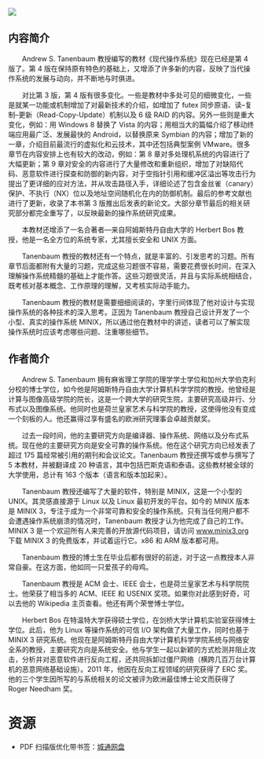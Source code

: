 ![](http://img3m0.ddimg.cn/29/2/25120190-1_u_3.jpg)

## 内容简介

　　Andrew S. Tanenbaum 教授编写的教材《现代操作系统》现在已经是第 4 版了。第 4 版在保持原有特色的基础上，又增添了许多新的内容，反映了当代操作系统的发展与动向，并不断地与时俱进。

　　对比第 3 版，第 4 版有很多变化。一些是教材中多处可见的细微变化，一些是就某一功能或机制增加了对最新技术的介绍，如增加了 futex 同步原语、读–复制–更新（Read-Copy-Update）机制以及 6 级 RAID 的内容。另外一些则是重大变化，例如：用 Windows 8 替换了 Vista 的内容；用相当大的篇幅介绍了移动终端应用最广泛、发展最快的 Android，以替换原来 Symbian 的内容；增加了新的一章，介绍目前最流行的虚拟化和云技术，其中还包括典型案例 VMware。很多章节在内容安排上也有较大的改动，例如：第 8 章对多处理机系统的内容进行了大幅更新；第 9 章对安全的内容进行了大量修改和重新组织，增加了对缺陷代码、恶意软件进行探查和防御的新内容，对于空指针引用和缓冲区溢出等攻击行为提出了更详细的应对方法，并从攻击路径入手，详细论述了包含金丝雀（canary）保护、不执行（NX）位以及地址空间随机化在内的防御机制。最后的参考文献也进行了更新，收录了本书第 3 版推出后发表的新论文。大部分章节最后的相关研究部分都完全重写了，以反映最新的操作系统研究成果。

　　本教材还增添了一名合著者—来自阿姆斯特丹自由大学的 Herbert Bos 教授，他是一名全方位的系统专家，尤其擅长安全和 UNIX 方面。

　　Tanenbaum 教授的教材还有一个特点，就是丰富的、引发思考的习题。所有章节后面都附有大量的习题，完成这些习题很不容易，需要花费很长时间，在深入理解操作系统精髓的基础上才能作答。这些习题很灵活，并且与实际系统相结合，既考核对基本概念、工作原理的理解，又考核实际动手能力。

　　Tanenbaum 教授的教材是需要细细阅读的，字里行间体现了他对设计与实现操作系统的各种技术的深入思考。正因为 Tanenbaum 教授自己设计开发了一个小型、真实的操作系统 MINIX，所以通过他在教材中的讲述，读者可以了解实现操作系统时应该考虑哪些问题、注重哪些细节。

## 作者简介

　　Andrew S. Tanenbaum 拥有麻省理工学院的理学学士学位和加州大学伯克利分校的博士学位，如今他是阿姆斯特丹自由大学计算机科学学院的教授。他曾经是计算与图像高级学院的院长，这是一个跨大学的研究生院，主要研究高级并行、分布式以及图像系统。他同时也是荷兰皇家艺术与科学院的教授，这使得他没有变成一个刻板的人。他还赢得过享有盛名的欧洲研究理事会卓越贡献奖。

　　过去一段时间，他的主要研究方向是编译器、操作系统、网络以及分布式系统。现在他的主要研究方向是安全可靠的操作系统。他在这个研究方向已经发表了超过 175 篇经常被引用的期刊和会议论文。Tanenbaum 教授还撰写或参与撰写了 5 本教材，并被翻译成 20 种语言，其中包括巴斯克语和泰语。这些教材被全球的大学使用，总计有 163 个版本（语言和版本加起来）。

　　Tanenbaum 教授还编写了大量的软件，特别是 MINIX，这是一个小型的 UNIX。其灵感直接源于 Linux 以及 Linux 最初开发的平台。如今的 MINIX 版本是 MINIX 3，专注于成为一个非常可靠和安全的操作系统。只有当任何用户都不会遭遇操作系统崩溃的情况时，Tanenbaum 教授才认为他完成了自己的工作。MINIX 3 是一个欢迎所有人来完善的开放源代码项目，请访问 www.minix3.org 下载 MINIX 3 的免费版本，并试着运行它。x86 和 ARM 版本都可用。

　　Tanenbaum 教授的博士生在毕业后都有很好的前途，对于这一点教授本人非常自豪。在这方面，他如同一只爱孩子的母鸡。

　　Tanenbaum 教授是 ACM 会士、IEEE 会士，也是荷兰皇家艺术与科学院院士。他荣获了相当多的 ACM、IEEE 和 USENIX 奖项。如果你对此感到好奇，可以去他的 Wikipedia 主页查看。他还有两个荣誉博士学位。

　　Herbert Bos 在特温特大学获得硕士学位，在剑桥大学计算机实验室获得博士学位。此后，他为 Linux 等操作系统的可信 I/O 架构做了大量工作，同时也基于 MINIX 3 研究系统。他现在是阿姆斯特丹自由大学计算机科学学院系统与网络安全系的教授，主要研究方向是系统安全。他与学生一起以新颖的方式检测并阻止攻击，分析并对恶意软件进行反向工程，还共同拆卸过僵尸网络（横跨几百万台计算机的恶意网络基础设施）。2011 年，他因在反向工程领域的研究获得了 ERC 奖。他的三个学生因所写的与系统相关的论文被评为欧洲最佳博士论文而获得了 Roger Needham 奖。

# 资源

* PDF 扫描版优化带书签：[城通网盘](https://u11215426.pipipan.com/fs/11215426-332135332)
